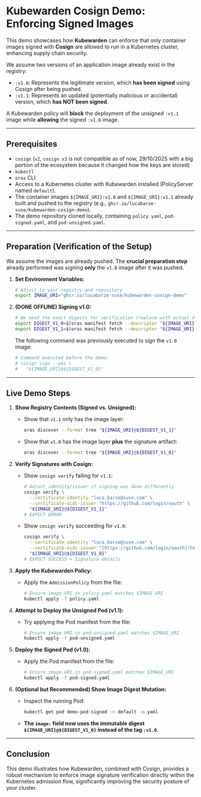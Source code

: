 # Kubewarden Cosign Demo: Enforcing Signed Images

This demo showcases how **Kubewarden** can enforce that only container images signed with **Cosign** are allowed to run in a Kubernetes cluster, enhancing supply chain security.

We assume two versions of an application image already exist in the registry:
* `:v1.0`: Represents the legitimate version, which **has been signed** using Cosign after being pushed.
* `:v1.1`: Represents an updated (potentially malicious or accidental) version, which **has NOT been signed**.

A Kubewarden policy will **block** the deployment of the unsigned `:v1.1` image while **allowing** the signed `:v1.0` image.

---

## Prerequisites

* `cosign` (`v2`, `cosign v3` is not compatible as of now, 29/10/2025 with a big portion of the ecosystem because it changed how the keys are stored)
* `kubectl`
* `oras` CLI
* Access to a Kubernetes cluster with Kubewarden installed (PolicyServer named `default`).
* The container images `${IMAGE_URI}:v1.0` and `${IMAGE_URI}:v1.1` already built and pushed to the registry (e.g., `ghcr.io/lucabarze-suse/kubewarden-cosign-demo`).
* The demo repository cloned locally, containing `policy.yaml`, `pod-signed.yaml`, and `pod-unsigned.yaml`.

---

## Preparation (Verification of the Setup)

We assume the images are already pushed. The **crucial preparation step** already performed was signing **only** the `v1.0` image after it was pushed.

1.  **Set Environment Variables:**
    ```bash
    # Adjust to your registry and repository
    export IMAGE_URI="ghcr.io/lucabarze-suse/kubewarden-cosign-demo"
    ```
    
2.  **(DONE OFFLINE) Signing v1.0:**
    ```bash
    # We need the exact digests for verification (replace with actual digests)
    export DIGEST_V1_0=$(oras manifest fetch --descriptor "${IMAGE_URI}:v1.0" | jq -r .digest)
    export DIGEST_V1_1=$(oras manifest fetch --descriptor "${IMAGE_URI}:v1.1" | jq -r .digest)
    ```
    The following command was previously executed to sign the `v1.0` image:
    ```bash
    # Command executed before the demo:
    # cosign sign --yes \
    #   "${IMAGE_URI}@${DIGEST_V1_0}" 
    ```

---

## Live Demo Steps

1.  **Show Registry Contents (Signed vs. Unsigned):**
    * Show that `v1.1` only has the image layer:
        ```bash
        oras discover --format tree "${IMAGE_URI}@${DIGEST_V1_1}"
        ```
    * Show that `v1.0` has the image layer **plus** the signature artifact:
        ```bash
        oras discover --format tree "${IMAGE_URI}@${DIGEST_V1_0}"
        ```

2.  **Verify Signatures with Cosign:**
    * Show `cosign verify` failing for `v1.1`:
        ```bash
        # Adjust identity/issuer if signing was done differently
        cosign verify \
          --certificate-identity "luca.barze@suse.com" \
          --certificate-oidc-issuer "https://github.com/login/oauth" \
          "${IMAGE_URI}@${DIGEST_V1_1}"
        # EXPECT ERROR
        ```
    * Show `cosign verify` succeeding for `v1.0`:
        ```bash
        cosign verify \
          --certificate-identity "luca.barze@suse.com" \
          --certificate-oidc-issuer "[https://github.com/login/oauth](https://github.com/login/oauth)" \
          "${IMAGE_URI}@${DIGEST_V1_0}"
        # EXPECT SUCCESS + Signature details
        ```

3.  **Apply the Kubewarden Policy:**
    * Apply the `AdmissionPolicy` from the file:
        ```bash
        # Ensure image URI in policy.yaml matches $IMAGE_URI
        kubectl apply -f policy.yaml
        ```

4.  **Attempt to Deploy the Unsigned Pod (v1.1):**
    * Try applying the Pod manifest from the file:
        ```bash
        # Ensure image URI in pod-unsigned.yaml matches $IMAGE_URI
        kubectl apply -f pod-unsigned.yaml
        ```
5.  **Deploy the Signed Pod (v1.0):**
    * Apply the Pod manifest from the file:
        ```bash
        # Ensure image URI in pod-signed.yaml matches $IMAGE_URI
        kubectl apply -f pod-signed.yaml
        ```
6.  **(Optional but Recommended) Show Image Digest Mutation:**
    * Inspect the running Pod:
        ```bash
        kubectl get pod demo-pod-signed -n default -o yaml
        ```
    * **The `image:` field now uses the immutable digest `${IMAGE_URI}@${DIGEST_V1_0}` instead of the tag `:v1.0`.** 

---

## Conclusion

This demo illustrates how Kubewarden, combined with Cosign, provides a robust mechanism to enforce image signature verification directly within the Kubernetes admission flow, significantly improving the security posture of your cluster.
